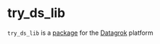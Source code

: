 # try_ds_lib

`try_ds_lib` is a [package](https://datagrok.ai/help/develop/develop#packages) for the [Datagrok](https://datagrok.ai) platform
